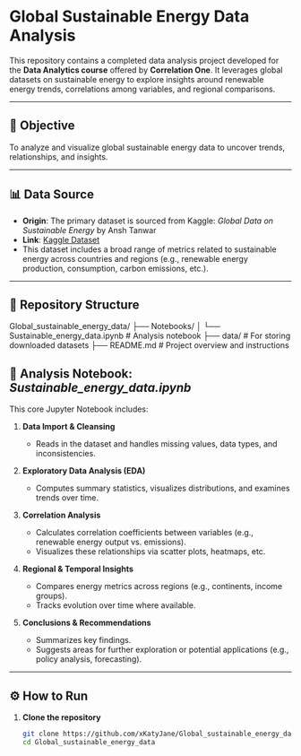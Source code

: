 # Global Sustainable Energy Data Analysis

This repository contains a completed data analysis project developed for the **Data Analytics course** offered by **Correlation One**. It leverages global datasets on sustainable energy to explore insights around renewable energy trends, correlations among variables, and regional comparisons.

---

## 📌 Objective

To analyze and visualize global sustainable energy data to uncover trends, relationships, and insights.

---

## 📊 Data Source

- **Origin**: The primary dataset is sourced from Kaggle: *Global Data on Sustainable Energy* by Ansh Tanwar  
- **Link**: [Kaggle Dataset](https://www.kaggle.com/datasets/anshtanwar/global-data-on-sustainable-energy?resource=download)  
- This dataset includes a broad range of metrics related to sustainable energy across countries and regions (e.g., renewable energy production, consumption, carbon emissions, etc.).

---

## 📂 Repository Structure

Global_sustainable_energy_data/
├── Notebooks/
│ └── Sustainable_energy_data.ipynb # Analysis notebook
├── data/ # For storing downloaded datasets
├── README.md # Project overview and instructions

## 📝 Analysis Notebook: *Sustainable_energy_data.ipynb*

This core Jupyter Notebook includes:

1. **Data Import & Cleansing**  
   - Reads in the dataset and handles missing values, data types, and inconsistencies.

2. **Exploratory Data Analysis (EDA)**  
   - Computes summary statistics, visualizes distributions, and examines trends over time.

3. **Correlation Analysis**  
   - Calculates correlation coefficients between variables (e.g., renewable energy output vs. emissions).  
   - Visualizes these relationships via scatter plots, heatmaps, etc.

4. **Regional & Temporal Insights**  
   - Compares energy metrics across regions (e.g., continents, income groups).  
   - Tracks evolution over time where available.

5. **Conclusions & Recommendations**  
   - Summarizes key findings.  
   - Suggests areas for further exploration or potential applications (e.g., policy analysis, forecasting).

---

## ⚙️ How to Run

1. **Clone the repository**  
   ```bash
   git clone https://github.com/xKatyJane/Global_sustainable_energy_data.git
   cd Global_sustainable_energy_data
